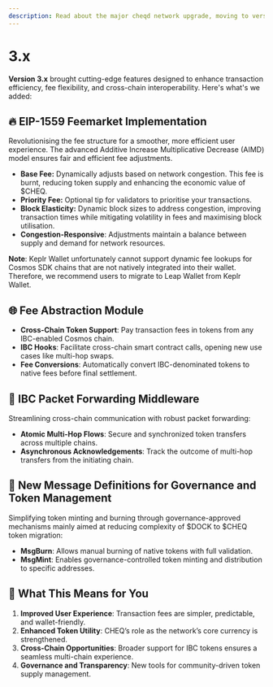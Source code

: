 ```yaml
---
description: Read about the major cheqd network upgrade, moving to version 3.x
---
```


# 3.x

**Version 3.x** brought cutting-edge features designed to enhance transaction efficiency, fee flexibility, and cross-chain interoperability. Here's what's we added:

## **🔥 EIP-1559 Feemarket Implementation**

Revolutionising the fee structure for a smoother, more efficient user experience. The advanced Additive Increase Multiplicative Decrease (AIMD) model ensures fair and efficient fee adjustments.

* **Base Fee:** Dynamically adjusts based on network congestion. This fee is burnt, reducing token supply and enhancing the economic value of $CHEQ.
* **Priority Fee:** Optional tip for validators to prioritise your transactions.
* **Block Elasticity:** Dynamic block sizes to address congestion, improving transaction times while mitigating volatility in fees and maximising block utilisation.
* **Congestion-Responsive**: Adjustments maintain a balance between supply and demand for network resources.

**Note**: Keplr Wallet unfortunately cannot support dynamic fee lookups for Cosmos SDK chains that are not natively integrated into their wallet. Therefore, we recommend users to migrate to Leap Wallet from Keplr Wallet.

&#x20;

## **🌐 Fee Abstraction Module**

* **Cross-Chain Token Support**: Pay transaction fees in tokens from any IBC-enabled Cosmos chain.
* **IBC Hooks**: Facilitate cross-chain smart contract calls, opening new use cases like multi-hop swaps.
* **Fee Conversions**: Automatically convert IBC-denominated tokens to native fees before final settlement.

&#x20;

## 🔄 **IBC Packet Forwarding Middleware**

Streamlining cross-chain communication with robust packet forwarding:

* **Atomic Multi-Hop Flows**: Secure and synchronized token transfers across multiple chains.
* **Asynchronous Acknowledgements**: Track the outcome of multi-hop transfers from the initiating chain.

&#x20;

## 🔧 **New Message Definitions for Governance and Token Management**

Simplifying token minting and burning through governance-approved mechanisms mainly aimed at reducing complexity of $DOCK to $CHEQ token migration:

* **MsgBurn**: Allows manual burning of native tokens with full validation.
* **MsgMint**: Enables governance-controlled token minting and distribution to specific addresses.

&#x20;

## 🌟 **What This Means for You**

1. **Improved User Experience**: Transaction fees are simpler, predictable, and wallet-friendly.
2. **Enhanced Token Utility**: CHEQ’s role as the network’s core currency is strengthened.
3. **Cross-Chain Opportunities**: Broader support for IBC tokens ensures a seamless multi-chain experience.
4. **Governance and Transparency**: New tools for community-driven token supply management.
